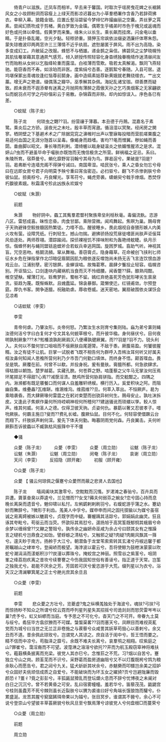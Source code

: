 <!-- { "loadSidebar": true } -->
　　倚青户以滋族。迁凤车而相羊。早去来于馨国。时取次乎瑶房曳花婢之长裾餙风女之小妆顾粉洞而容瘦上上绿天而影凉迟暮出为小草羣栖署作含香乃若辞荷拂衣。幸柳入幕。狼籍金钿。应置丘壑浴碧留今梦绯忆昨撮幽丽之空囊。弄丝萝之罥素。尝闻幻质吹成于剪楮。黄白罗致为金璜。偶寄生乎橘弟时市色于槐兄或返魂而好色或托体以牵情。假黄罗而来集。缘朱火以长生。乘长飙而挂席。闪金电以垂睛。于是扑昏乱暖。空光夕黏。轻秾骄重。猜狎玉帘飒依淡缀姿洒廉纤体寒朱怨。蒙失琼檐波印两两窓许三三薄情不近乎纨扇。遮愁屡匿于屏风。雨不出为高隐。染多变成幻工。卉敝延之改服。蜂怒不与栖雄。递金鹊之枭信。拂碧凤之尘梦晓幌怜其肌怯罨翠藉其意通夙气感芳。倾入妍授传照轻容化身杳绣独眷晚晴作迷清昼间友竹而贻粉从女树以乞脂绛轮重而露湿。白袿薄而雪欺。吸若太真解渴。飘同飞燕轻驰。能窃香而不寿。如涂珀而非医。度紫绢兮态善。逐鹅絮兮春随。入县可居。退坞堪保冢出青魂妆逢红恼尊前鬬身。画中造缟素娃荐新黄娥就老舞绕缯衣。艹出文藁。增无声之艳谱。缀偶落之瓣华。巫季解其杂佩。海妃乱诸宝珈。缬善赝而疑致。颜未衰而不遐添晕有迷离之月抛网有薄醉之霞傲天孙之乞巧类烟客之无家翩欲仙而蜕羽点可学之丹砂偕彩云于易散。杂锦霖而非賖。却内如惊误入。序色各巳有差。 

　　○蚊赋（陈子龙） 

　　陈子龙 
　　何琐虫之翾??羽。纷营禳于薄暮。本丑德于丹鷏。混嘉名于素鹭。乘炎后之方骄。逞夜光之未吐。殷丰草而宵遨。循沮湿以冥聚。经闲房之閴寥。栖阴壁之下基避术术之广除据窕窕之濞帷时出声以警寐每投暗而营肌嗟粟腹之易适何血国之无涯分虺首以呈毒。像蝎身而趋嗜。害均??黾而憎翼。秽如蝇而善閟。垂曲脚以昭文。秉长喙而利剌。潜绮幄以戢身疑温炎之依媚惟腥浓之是求。混妍山?虫而不避虽毕命于嘬肤亦既饱而无愧信极贪之所营。鲜祸福之足忌。系曰。朱陵所育。宿莽曼兮。蜎化靡野冐羽翰兮其母为鸟。罪曷逭兮。果破是?羽是?羽。曷弗断兮连墙充阁不得弹兮诫曰。南国卑湿。啮民张兮。乘人之昏女勿忘兮母曰在远即女房兮君子向明莫予殃兮重曰宵虫密迩。必扫驱兮。翻飞不杀惨剥肤兮命彼仙鼠。掠奥桴兮。丹良耀光。享苇苻兮。蝇虎旁袭。蟏蛸臾兮戟手燎烟。悉焚俘朽錑彼素娥。秋霜濡兮殄此凶族永欢娱兮 

　　○蚊赋（朱灏） 

　　前题 

　　朱灏 
　　物好阴中。蟁工其觜羣君瞀村聚族卑垒利栝秋毫。毒偏流骫。恣游八区。雷怒成喜。昧性恋昏。肉食甘鄙。乘隙营微。闻鸡舞起。焦暝为巢。鷏母育子天驹避锋空鲛挫髓因热繁徒。力唶不齿。醒彼睡乡。畏此烟视自奋猥形嫉人内美火攻有萤。设障凭纸。行刺轻生。撼山勿揣。避拂骄扬投荒昼徙嗜匪尚肤声讵佞耳风伯逐处。两师荐翊。潜踪踰闼。探侦裸裎饥不择味附和为轰艳绮躭睫。纨月示惊。偕蜂怀剌与蝇同盟铦逾螳斧合若蚁兵幸逃网国。旋困罗城。翕助气听。神视其盲。咒空恶吻。格鬬流頳。窜从舞袖。善窃膏贞。隐身藉草。花命被创飞挟利匕师征水乡危在弹指掌作北邙暗促眉鬬因肌为粮依遂反噬饱尚未扬无舌飞言连饮恨血游戏云台。江浦别孽。密污银屏。金蝉误啮。故悔葛寒。晨肆夕餮投止轻容。临幌咨别。开讴恼公。口剑逢吷内藏祸机当食而灭不怜细腰。闻香蹩??薛。酿熟闯酣。帷空望觖。耀薄灯光。轹鸯梦折。蜀帐不留。嫣红弃绝虽死芳色犹形哮劣生禀泉贪。驱趋为蔑。既惭蛛默。且媿蠹延。锦衾暴御。箴懒使迁。红镜甫敛。尔预登筵。厚仇书客。閧争逐膻。祝融助虐。蓐收卷威。迷天密地。翼扇破围依炎谋饫会见凉希 

　　○诘蚊赋（李雯） 

　　李雯 

　　青帝何虐。乃肇汝形。炎帝何怒。乃繁汝生水则育兮集则陆。蝱为弟兮晜则蝇汝德何洁兮字曰白复何才兮文其名何蜕草根兮。而升彼华楹。身何昼伏兮。目何夜明孰制厥象???木?倯橎浪孰削厥肩仄八便褼孰徤厥翼。而??羽是?羽不力。锐头利入。夫何以不螫何甘口咀咀而不佞厥肤自尾遡膂。不敌于黍。厥腹易盈。何饕彼腥糈。汝之有徒不让肌。巨掌一试脱者飞既不相告何为群呼入吾帏汝耳何听又好属夫桓汝鼻何知闻人思飧所营何利乃夕市吾门何勤口填体。而终身不悟。颠首喋血。畏垒是筑。厥覆在前。何曾不以欷。并投身祝。爰有曼肤。膏膻所都。何急欲肆求。得枯腊以朝饱。楚罗越葛。实藏孔腴。何苍莽之野。啮蓬藜之父牛马无掌汝何压焉环尾掷足不得甜?心焉??减漀淫溃。酰鸡所营何胁肩骈指。而交躭酣之。四隅之内。湫濒都有既足餍餐口而何谋人自羞雕轩绣幙。横行历入。奚爱积块之阿。而阻幽自集。维疉畾?瓦维缾。维溷维沟。维菰维??旦。何萃入萃出。不恒厥庐。曷为乘暗袭昏。而大肆厥喙何雷霆之在躬对束楚而创骁异树何生。鷏母安止。孰吐沫拆皮。又逢此子焦螟作巢何所持崆峒神视何所稽何??建遄骚讹而琐蠉以孳。鲛人惊声。维其何威。何圣人之德。仅得卫彼天驹。贞姿何仇。暴筯以奢又忍彼孝子。唶吮厥肤。何霸主施日?叟而??费礼长嘘。腹厥仙鼠。目何不化。何轻容使儇蹶云台而翔下。纤肢妖声剌何深。爰先下体夫何勤。晦暮阴雨党何森。丹良翼击。夫何听厥斟吾诉彼蟁以不臧孰枯风振箨中干不僵 

　　◆骚 

　　众薆（陈子龙） 
　　众薆（李雯） 
　　众薆（周立勋） 
　　讼魃（陈子龙） 
　　讼魃（朱灏） 
　　讼魃（周立勋） 
　　闵奄（陈子龙） 
　　哀谢（周立勋） 
　　天问（李雯） 
　　反招隐（顾开雍） 
　　初服（顾开雍） 

　　○众薆（陈子龙） 

　　众薆 【 骚云何琼佩之偃蹇兮众薆然而蔽之悲贤人去国也】 

　　陈子龙 
　　嘻阊阖块其激零兮。空黕黕而沉慅。岁涒滩之春骀兮。百卉具而异遭。薋菉奋臭以莽逵兮。兰见憎而??女戈?薅夫何弱芬之蜿女?恋兮固心持而息晚长离戾而遗音兮。魈仰啸以私忖。左鸺鹠剌剌刷羽兮。右蝮蛇游乎蒲之水。蹇幼妙而敶辞兮。?微形于利齿。羗美人中孚兮。媒申申而间之固托猰貐以为媒兮虽宿诚之易离嫮被嫉以魋肩兮。贞既字而中疑。褰幄踽其洁踪兮。郭娟娟此幽灵。狂且诼其夸毗兮。苟驱云而当荧。怀欿际其焉怼兮。遾扬旭于高冥筌既郁恫其蛾眉兮命余梦以缠绵曾??又齂之警阻兮。孰传余之幽妍命巫咸为余占兮曰颐其女有之惟躁言之曃机兮岂鼎食之如饴。譬蜉蝣之清枯兮。又触邪之疑?肉疑?肉颷风飘其一箨兮。邅夭眇于南方。扬舲于大江兮。朝潜鱼于龙堂苇索索转其玄渚兮丹椒远馨于都房瞩越山之峍崒兮。登闽峤而极望。海浡波以霍云兮。吾将使鲸为鼓枻沫蒙蒙以吹蛇兮潮涓涓而漾蛎积沙??炭漫以葬珠兮。掩蛟宫之神丽。照雪谷之紫茎兮。咀阴峯之绛荔抱疚离之昔坎兮续謇謇之今伤我固知世俗有善诬兮。指正道于天常。岂筌之独我尤兮。曷能不厌余之芳。芳固若可厌兮爰恣游乎大荒。缀列星以为衣兮。浴天汉之清澜攀箕尾之正士兮赩光庶其余旦且 

　　○众薆（李雯） 

　　前题 

　　李雯 
　　悲众薆之方壮兮。览夔虚?鬼之纵横羗独处于海波兮。魂扶?弓扶?弓而惊扬眇不知众之所谓兮绞云霓而呼列星列星失其招摇兮司诡剡剡而怒荧雷岑岑以巢?虎予兮。虹又蚪蟉而当庭。专予思之不可化兮。杳天门之不可开。帝眷九土莫与绥兮。矞狂毕方翕欱獠而不可媒。螜蜰渠畧??羽而塞天兮。凤瞑目而难视菼薍党而为城兮曰当世之无兰芷非卷施之与蒺藜兮众咸詈其妖草苟毁心以善剌兮。余又丑而不道。昔余佩此琼玫兮。岂谓党人其谅之。庶自洁于闺中兮。哲王悟而要之。精不信而中凉兮。苟脂泽之靡亏。余既不难夫长离兮。哀羣鸮之相翔。叹紫庭之山?罪崔兮。霭淫裔而不可望。波霪淋之溶溶兮欲托??茾而为航玉殿窃窣神将难扶兮。蒩蕺横条披离而充梁。彼党人其亦巳兮。念惟荪之不荒。习?烟以自苦兮。蹇独立兮山之岗。顾荃芜而不识兮。采野葛而盈房道幽阻兮又不以灯腹既枵兮鸩为粮余耿心而愿告兮。君之闼兮九关。猛犬龂龂其吠余兮。赤魃奰而叩镮岂余美之招妒兮众固好夫佻顽信成质之自爱兮。不能破玦而为环玉女之嬥旑?页兮岂避陇廉而毁颜恐彳?畺彳?竟之彭彭兮。丰狐鼫鼠猾乱而登坛爝火息而不辞兮忧博夜之未阑对白日之沉沉兮。曾不若黄昏之可安。乱曰宿雾幢幢。羞若华兮。笛藜茂茂。鼪鼯宫兮桂则虽蠹芳不死兮棘则虽长近裂肤兮以猬为裘谁曰好兮角端长饿狼饱而驩兮。仆累盛涎。龙苦其腥兮窫窳餙珥帝果以为媌兮。张目冥步。谁谓其不醟兮。余心不可说兮登崇山兮望彼丰草荟厥貌兮秋风旦至兮飘焉薄兮谅彼党人兮何盘根□而蔓荣兮 

　　○众薆（周立勋） 

　　前题 

　　周立勋 
